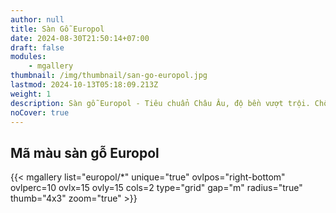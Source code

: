 ```yaml
---
author: null
title: Sàn Gỗ Europol
date: 2024-08-30T21:50:14+07:00
draft: false
modules:
    - mgallery
thumbnail: /img/thumbnail/san-go-europol.jpg
lastmod: 2024-10-13T05:18:09.213Z
weight: 1
description: Sàn gỗ Europol - Tiêu chuẩn Châu Âu, độ bền vượt trội. Chống cháy, chống trầy xước tuyệt đối. Nâng tầm không gian sống với đẳng cấp quốc tế.
noCover: true
---
```


## Mã màu sàn gỗ Europol

{{< mgallery list="europol/*" unique="true" ovlpos="right-bottom" ovlperc=10 ovlx=15 ovly=15 cols=2 type="grid" gap="m" radius="true" thumb="4x3" zoom="true" >}}